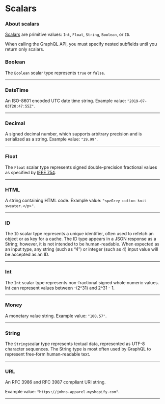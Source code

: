 # Scalars

### About scalars

[Scalars](https://graphql.github.io/graphql-spec/June2018/#sec-Scalars) are primitive values: `Int`, `Float`, `String`, `Boolean`, or `ID`.

When calling the GraphQL API, you must specify nested subfields until you return only scalars.

### Boolean

<p>The <code>Boolean</code> scalar type represents <code>true</code> or <code>false</code>.</p>

---

### DateTime

<p>An ISO-8601 encoded UTC date time string. Example value: <code>&quot;2019-07-03T20:47:55Z&quot;</code>.</p>

---

### Decimal

<p>A signed decimal number, which supports arbitrary precision and is serialized as a string. Example value: <code>&quot;29.99&quot;</code>.</p>

---

### Float

<p>The <code>Float</code> scalar type represents signed double-precision fractional values as specified by <a href="http://en.wikipedia.org/wiki/IEEE_floating_point">IEEE 754</a>.</p>

---

### HTML

<p>A string containing HTML code. Example value: <code>&quot;&lt;p&gt;Grey cotton knit sweater.&lt;/p&gt;&quot;</code>.</p>

---

### ID

<p>The <code>ID</code> scalar type represents a unique identifier, often used to refetch an object or as key for a cache. The ID type appears in a JSON response as a String; however, it is not intended to be human-readable. When expected as an input type, any string (such as &ldquo;4&rdquo;) or integer (such as 4) input value will be accepted as an ID.</p>

---

### Int

<p>The <code>Int</code> scalar type represents non-fractional signed whole numeric values. Int can represent values between -(2^31) and 2^31 - 1.</p>

---

### Money

<p>A monetary value string. Example value: <code>&quot;100.57&quot;</code>.</p>

---

### String

<p>The <code>String</code>scalar type represents textual data, represented as UTF-8 character sequences. The String type is most often used by GraphQL to represent free-form human-readable text.</p>

---

### URL

<p>An RFC 3986 and RFC 3987 compliant URI string.</p>

<p>Example value: <code>&quot;https://johns-apparel.myshopify.com&quot;</code>.</p>

---